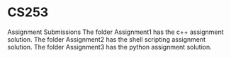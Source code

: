 # CS253
Assignment Submissions
The folder Assignment1 has the c++ assignment solution.
The folder Assignment2 has the shell scripting assignment solution.
The folder Assignment3 has the python assignment solution.
